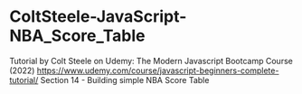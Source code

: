 # ColtSteele-JavaScript-NBA_Score_Table
Tutorial by Colt Steele on Udemy: The Modern Javascript Bootcamp Course (2022)
https://www.udemy.com/course/javascript-beginners-complete-tutorial/
Section 14 - Building simple NBA Score Table

